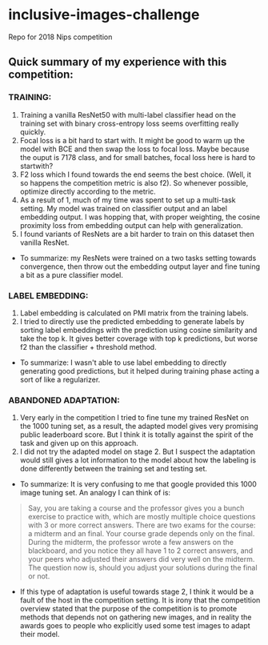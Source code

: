 # inclusive-images-challenge
Repo for 2018 Nips competition  

## Quick summary of my experience with this competition: 

### TRAINING: 
1. Training a vanilla ResNet50 with multi-label classifier head on the training set with binary cross-entropy loss seems overfitting really quickly. 
2. Focal loss is a bit hard to start with. It might be good to warm up the model with BCE and then swap the loss to focal loss. Maybe because the ouput is 7178 class, and for small batches, focal loss here is hard to startwith?
3. F2 loss which I found towards the end seems the best choice. (Well, it so happens the competition metric is also f2). So whenever possible, optimize directly according to the metric. 
4. As a result of 1, much of my time was spent to set up a multi-task setting. My model was trained on classifier output and an label embedding output. I was hopping that, with proper weighting, the cosine proximity loss from embedding output can help with generalization. 
5. I found variants of ResNets are a bit harder to train on this dataset then vanilla ResNet.   
+ To summarize: my ResNets were trained on a two tasks setting towards convergence, then throw out the embedding output layer and fine tuning a bit as a pure classifier model.  

### LABEL EMBEDDING: 
1. Label embedding is calculated on PMI matrix from the training labels.  
2. I tried to directly use the predicted embedding to generate labels by sorting label embeddings with the prediction using cosine similarity and take the top k. It gives better coverage with top k predictions, but worse f2 than the classifier + threshold method. 
+ To summarize: I wasn't able to use label embedding to directly generating good predictions, but it helped during training phase acting a sort of like a regularizer. 

### ABANDONED ADAPTATION: 
1. Very early in the competition I tried to fine tune my trained ResNet on the 1000 tuning set, as a result, the adapted model gives very promising public leaderboard score. But I think it is totally against the spirit of the task and given up on this approach. 
2. I did not try the adapted model on stage 2. But I suspect the adaptation would still gives a lot information to the model about how the labeling is done differently between the training set and testing set.  
+ To summarize: It is very confusing to me that google provided this 1000 image tuning set. An analogy I can think of is: 
> Say, you are taking a course and the professor gives you a bunch exercise to practice with, which are mostly multiple choice questions with 3 or more correct answers. There are two exams for the course: a midterm and an final. Your course grade depends only on the final. During the midterm, the professor wrote a few answers on the blackboard, and you notice they all have 1 to 2 correct answers, and your peers who adjusted their answers did very well on the midterm. The question now is, should you adjust your solutions during the final or not.   

+ If this type of adaptation is useful towards stage 2, I think it would be a fault of the host in the competition setting. It is irony that the competition overview stated that the purpose of the competition is to promote methods that depends not on gathering new images, and in reality the awards goes to people who explicitly used some test images to adapt their model. 
